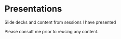 # Presentations
Slide decks and content from sessions I have presented

Please consult me prior to reusing any content.
